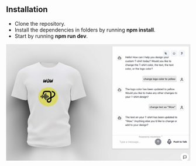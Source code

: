 ## Installation
- Clone the repository.
- Install the dependencies in folders by running **npm install**.
- Start by running **npm run dev**.
<img src="screen.jpg" />
